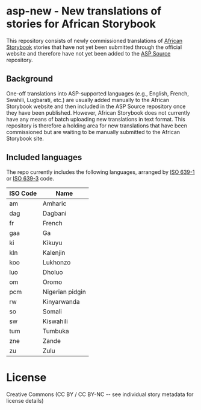 # asp-new - New translations of stories for African Storybook

This repository consists of newly commissioned translations of [African Storybook](http://www.africanstorybook.org/) stories that have not yet been submitted through the official website and therefore have not yet been added to the [ASP Source](https://github.com/global-asp/asp-source) repository.

## Background

One-off translations into ASP-supported languages (e.g., English, French, Swahili, Lugbarati, etc.) are usually added manually to the African Storybook website and then included in the ASP Source repository once they have been published. However, African Storybook does not currently have any means of batch uploading new translations in text format. This repository is therefore a holding area for new translations that have been commissioned but are waiting to be manually submitted to the African Storybook site.

## Included languages

The repo currently includes the following languages, arranged by [ISO 639-1](http://en.wikipedia.org/wiki/ISO_639-1) or [ISO 639-3](http://en.wikipedia.org/wiki/ISO_639-3) code.

ISO Code | Name
-------- | ----
am | Amharic
dag | Dagbani
fr | French
gaa | Ga
ki | Kikuyu
kln | Kalenjin
koo | Lukhonzo
luo | Dholuo
om | Oromo
pcm | Nigerian pidgin
rw | Kinyarwanda
so | Somali
sw | Kiswahili
tum | Tumbuka
zne | Zande
zu | Zulu

# License

Creative Commons (CC BY / CC BY-NC -- see individual story metadata for license details)
